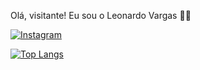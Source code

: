 Olá, visitante! Eu sou o Leonardo Vargas 👋👋


[![Instagram](https://img.shields.io/badge/Instagram-E4405F?style=for-the-badge&logo=instagram&logoColor=white)](https://instagram.com/l_nvargas?igshid=ZDdkNTZiNTM=)


[![Top Langs](https://github-readme-stats.vercel.app/api/top-langs/?username=leonardo-vargas-dp&layout=compact)](https://github.com/leonardo-vargas-dp/github-readme-stats)

